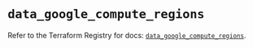 # `data_google_compute_regions`

Refer to the Terraform Registry for docs: [`data_google_compute_regions`](https://registry.terraform.io/providers/hashicorp/google/5.26.0/docs/data-sources/compute_regions).
